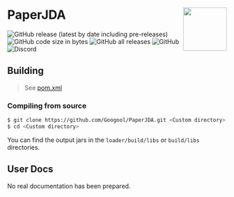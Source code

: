 # PaperJDA <img align="right" width="100" height="100" src="https://user-images.githubusercontent.com/56870446/189651634-68f50fb8-0175-4aec-8f65-a2cf7532a2ae.png">

<p align="left">
<img alt="GitHub release (latest by date including pre-releases)" src="https://img.shields.io/github/v/release/Googool/PaperJDA?include_prereleases&style=flat-square">
<img alt="GitHub code size in bytes" src="https://img.shields.io/github/languages/code-size/Googool/PaperJDA?style=flat-square">
<img alt="GitHub all releases" src="https://img.shields.io/github/downloads/Googool/PaperJDA/total?style=flat-square">
<img alt="GitHub" src="https://img.shields.io/github/license/Googool/PaperJDA?style=flat-square">
<img alt="Discord" src="https://img.shields.io/discord/1015360569399844946?style=flat-square">
</p>

## Building

> See [pom.xml](https://github.com/Googool/PaperJDA/blob/master/pom.xml)


### Compiling from source

```bash
$ git clone https://github.com/Googool/PaperJDA.git <Custom directory>
$ cd <Custom directory>
```

You can find the output jars in the `loader/build/libs` or `build/libs` directories.


## User Docs
No real documentation has been prepared.